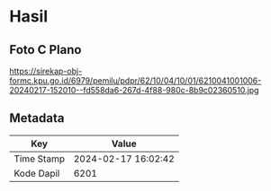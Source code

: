 # Hasil

## Foto C Plano

https://sirekap-obj-formc.kpu.go.id/6979/pemilu/pdpr/62/10/04/10/01/6210041001006-20240217-152010--fd558da6-267d-4f88-980c-8b9c02360510.jpg


## Metadata

| Key        | Value               |
| ---------- | ------------------- |
| Time Stamp | 2024-02-17 16:02:42 |
| Kode Dapil | 6201                |



